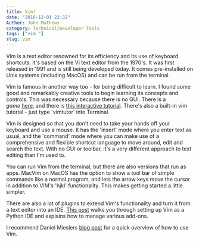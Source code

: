 ```yaml
---
title: Vim!
date: "2016-12-01 22:32"
Author: John Mathews
category: Technical/Developer Tools
tags: ["vim "]
slug: vim
---
```


Vim is a text editor renowned for its efficiency and its use of keyboard
shortcuts. It's based on the Vi text editor from the 1970's. It was first
released in 1991 and is still being developed today. It comes pre-installed on
Unix systems (including MacOS) and can be run from the terminal.

Vim is famous in another way too - for being difficult to learn. I found some
good and remarkably creative tools to begin learning its concepts and controls.
This was necessary because there is no GUI. There is a
*game* [here](http://vim-adventures.com/), and there is [this interactive
tutorial](http://www.openvim.com/). There's also a built-in vim tutorial - just
type 'vimtutor' into Terminal.

Vim is designed so that you don't need to take your hands off your keyboard and
use a mouse. It has the 'insert' mode where you enter text as usual, and the
'command' mode where you can make use of a comprehensive and flexible shortcut
language to move around, edit and search the text. With no GUI or toolbar, it's
a very different approach to text editing than I'm used to.

You can run Vim from the terminal, but there are also versions that run as
apps. MacVim on MacOS has the option to show a tool bar of simple commands like
a normal program, and lets the arrow keys move the cursor in addition to VIM's
'hjkl' functionality. This makes getting started a little simpler.

There are also a lot of plugins to extend Vim's functionality and turn it from
a text editor into an IDE. [This
post](https://realpython.com/blog/python/vim-and-python-a-match-made-in-heaven/) walks
you through setting up Vim as a Python IDE and explains how to manage various
add-ons.

I recommend Daniel Mieslers [blog post](https://danielmiessler.com/study/vim/)
for a quick overview of how to use Vim.
